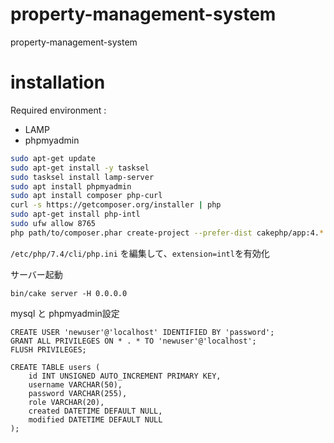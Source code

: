 # property-management-system
property-management-system


# installation
Required environment :
- LAMP
- phpmyadmin
```bash
sudo apt-get update
sudo apt-get install -y tasksel
sudo tasksel install lamp-server
sudo apt install phpmyadmin
sudo apt install composer php-curl
curl -s https://getcomposer.org/installer | php
sudo apt-get install php-intl
sudo ufw allow 8765
php path/to/composer.phar create-project --prefer-dist cakephp/app:4.* property-management-system
```

```/etc/php/7.4/cli/php.ini``` を編集して、```extension=intl```を有効化

サーバー起動
```
bin/cake server -H 0.0.0.0
```

mysql と phpmyadmin設定
```mysql
CREATE USER 'newuser'@'localhost' IDENTIFIED BY 'password';
GRANT ALL PRIVILEGES ON * . * TO 'newuser'@'localhost';
FLUSH PRIVILEGES;
```
```mysql
CREATE TABLE users (
    id INT UNSIGNED AUTO_INCREMENT PRIMARY KEY,
    username VARCHAR(50),
    password VARCHAR(255),
    role VARCHAR(20),
    created DATETIME DEFAULT NULL,
    modified DATETIME DEFAULT NULL
);
```

